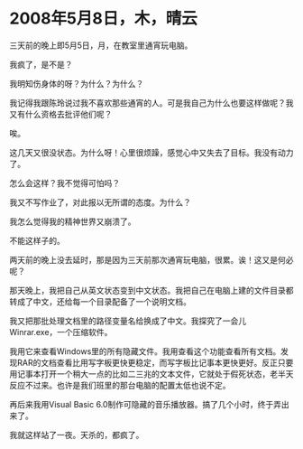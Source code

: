 # 2008年5月8日，木，晴云

三天前的晚上即5月5日，月，在教室里通宵玩电脑。

我疯了，是不是？

我明知伤身体的呀？为什么？为什么？

我记得我跟陈玲说过我不喜欢那些通宵的人。可是我自己为什么也要这样做呢？我又有什么资格去批评他们呢？

唉。

这几天又很没状态。为什么呀！心里很烦躁，感觉心中又失去了目标。我没有动力了。

怎么会这样？我不觉得可怕吗？

我又不写作业了，对此报以无所谓的态度。为什么？

我怎么觉得我的精神世界又崩溃了。

不能这样子的。

两天前的晚上没去延时，那是因为三天前那次通宵玩电脑，很累。诶！这又是何必呢？

那天晚上，我把自己从英文状态变到中文状态。我把自己在电脑上建的文件目录都转成了中文，还给每一个目录配备了一个说明文档。

我又把那批处理文档里的路径变量名给换成了中文。我探究了一会儿Winrar.exe，一个压缩软件。

我用它来查看Windows里的所有隐藏文件。我用查看这个功能查看所有文档。发现RAR的文档查看比用写字板更快更稳定，而写字板比记事本更快更好。反正只要用记事本打开一个稍大一点的比如二三兆的文本文件，它就处于假死状态，老半天反应不过来。也许是我们班里的那台电脑的配置太低也说不定。

再后来我用Visual Basic 6.0制作可隐藏的音乐播放器。搞了几个小时，终于弄出来了。

我就这样站了一夜。天杀的，都疯了。
